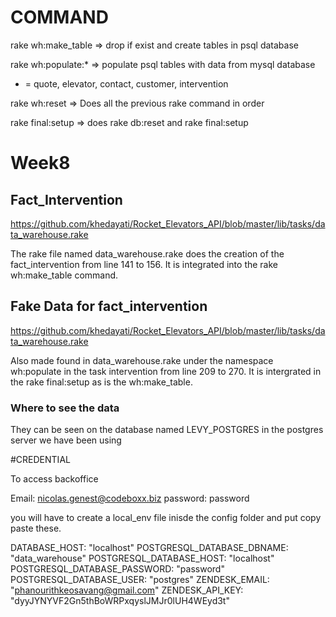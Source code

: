 # COMMAND

rake wh:make_table  => drop if exist and create tables in psql database

rake wh:populate:* => populate psql tables with data from mysql database 

* = quote, elevator, contact, customer, intervention

rake wh:reset => Does all the previous rake command in order

rake final:setup  => does rake db:reset and rake final:setup


# Week8
## Fact_Intervention
https://github.com/khedayati/Rocket_Elevators_API/blob/master/lib/tasks/data_warehouse.rake

The rake file named data_warehouse.rake does the creation of the fact_intervention from line 141 to 156.
It is integrated into the rake wh:make_table command.

## Fake Data for fact_intervention
https://github.com/khedayati/Rocket_Elevators_API/blob/master/lib/tasks/data_warehouse.rake

Also made found in data_warehouse.rake under the namespace wh:populate in the task intervention from line 209 to 270.
It is intergrated in the rake final:setup as is the wh:make_table.
### Where to see the data
They can be seen on the database named LEVY_POSTGRES in the postgres server we have been using

#CREDENTIAL

To access backoffice

Email: nicolas.genest@codeboxx.biz
password: password

you will have to create a local_env file inisde the config folder
and put copy paste these.

DATABASE_HOST: "localhost"
POSTGRESQL_DATABASE_DBNAME: "data_warehouse"
POSTGRESQL_DATABASE_HOST: "localhost"
POSTGRESQL_DATABASE_PASSWORD: "password"
POSTGRESQL_DATABASE_USER: "postgres"
ZENDESK_EMAIL: "phanourithkeosavang@gmail.com"
ZENDESK_API_KEY: "dyyJYNYVF2Gn5thBoWRPxqyslJMJr0lUH4WEyd3t"